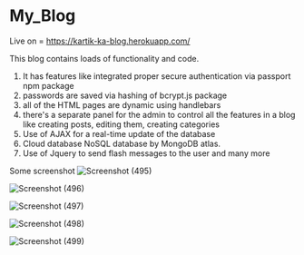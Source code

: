 # My_Blog

Live on = https://kartik-ka-blog.herokuapp.com/ 


This blog contains loads of functionality and code. 
1) It has features like integrated proper secure authentication via passport npm package
2) passwords are saved via hashing of bcrypt.js package
3) all of the HTML pages are dynamic using handlebars
4) there's a separate panel for the admin to control all the features in a blog like creating posts, editing them, creating categories
6) Use of AJAX for a real-time update of the database
7) Cloud database NoSQL database by MongoDB atlas.
8) Use of Jquery to send flash messages to the user and many more

Some screenshot
![Screenshot (495)](https://user-images.githubusercontent.com/49005095/103024035-12924c80-4575-11eb-8778-61f9004317cc.png)

![Screenshot (496)](https://user-images.githubusercontent.com/49005095/103024044-1a51f100-4575-11eb-90d5-9714731c6065.png)

![Screenshot (497)](https://user-images.githubusercontent.com/49005095/103024096-30f84800-4575-11eb-9167-b5a47c610d50.png)

![Screenshot (498)](https://user-images.githubusercontent.com/49005095/103024102-33f33880-4575-11eb-99ad-4767a881398a.png)

![Screenshot (499)](https://user-images.githubusercontent.com/49005095/103024108-36ee2900-4575-11eb-89f4-c9378d2b455d.png)

